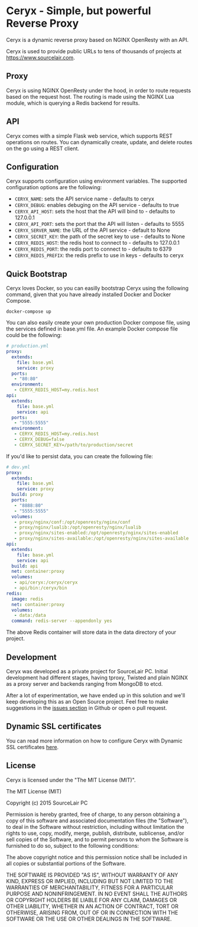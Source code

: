 # Ceryx - Simple, but powerful Reverse Proxy
Ceryx is a dynamic reverse proxy based on NGINX OpenResty with an API.

Ceryx is used to provide public URLs to tens of thousands of projects at https://www.sourcelair.com.

## Proxy
Ceryx is using NGINX OpenResty under the hood, in order to route requests
based on the request host. The routing is made using the NGINX Lua module,
which is querying a Redis backend for results.

## API
Ceryx comes with a simple Flask web service, which supports REST operations on
routes. You can dynamically create, update, and delete routes on the go using
a REST client.

## Configuration
Ceryx supports configuration using environment variables. The supported
configuration options are the following:

  * ``CERYX_NAME``: sets the API service name - defaults to ceryx
  * ``CERYX_DEBUG``: enables debuging on the API service - defaults to true
  * ``CERYX_API_HOST``: sets the host that the API will bind to - defaults to 127.0.0.1
  * ``CERYX_API_PORT``: sets the port that the API will listen - defaults to 5555
  * ``CERYX_SERVER_NAME``: the URL of the API service - default to None
  * ``CERYX_SECRET_KEY``: the path of the secret key to use - defaults to None
  * ``CERYX_REDIS_HOST``: the redis host to connect to - defaults to 127.0.0.1
  * ``CERYX_REDIS_PORT``: the redis port to connect to - defaults to 6379
  * ``CERYX_REDIS_PREFIX``: the redis prefix to use in keys - defaults to ceryx

## Quick Bootstrap
Ceryx loves Docker, so you can easilly bootstrap Ceryx using the following
command, given that you have already installed Docker and Docker Compose.

```
docker-compose up
```

You can also easily create your own production Docker compose file, using the
services defined in base.yml file. An example Docker compose file could be the
following:

```yaml
# production.yml
proxy:
  extends:
    file: base.yml
    service: proxy
  ports:
   - "80:80"
  environment:
   - CERYX_REDIS_HOST=my.redis.host
api:
  extends:
    file: base.yml
    service: api
  ports:
   - "5555:5555"
  environment:
   - CERYX_REDIS_HOST=my.redis.host
   - CERYX_DEBUG=false
   - CERYX_SECRET_KEY=/path/to/production/secret
```

If you'd like to persist data, you can create the following file:

```yaml
# dev.yml
proxy:
  extends:
    file: base.yml
    service: proxy
  build: proxy
  ports:
   - "8888:80"
   - "5555:5555"
  volumes:
   - proxy/nginx/conf:/opt/openresty/nginx/conf
   - proxy/nginx/lualib:/opt/openresty/nginx/lualib
   - proxy/nginx/sites-enabled:/opt/openresty/nginx/sites-enabled
   - proxy/nginx/sites-available:/opt/openresty/nginx/sites-available
api:
  extends:
    file: base.yml
    service: api
  build: api
  net: container:proxy
  volumes:
   - api/ceryx:/ceryx/ceryx
   - api/bin:/ceryx/bin
redis:
  image: redis
  net: container:proxy
  volumes:
   - data:/data
  command: redis-server --appendonly yes
```

The above Redis container will store data in the data directory of your
project.

## Development

Ceryx was developed as a private project for SourceLair PC. Initial development
had different stages, having tproxy, Twisted and plain NGINX as a proxy server
and backends ranging from MongoDB to etcd.

After a lot of experimentation, we have ended up in this solution and we'll
keep developing this as an Open Source project. Feel free to make suggestions
in the [issues section](https://github.com/sourcelair/ceryx/issues) in Github
or open o pull request.

## Dynamic SSL certificates

You can read more information on how to configure Ceryx with Dynamic SSL certificates [here](docs/dynamic-ssl).

## License

Ceryx is licensed under the "The MIT License (MIT)".

The MIT License (MIT)

Copyright (c) 2015 SourceLair PC

Permission is hereby granted, free of charge, to any person obtaining a copy
of this software and associated documentation files (the "Software"), to deal
in the Software without restriction, including without limitation the rights
to use, copy, modify, merge, publish, distribute, sublicense, and/or sell
copies of the Software, and to permit persons to whom the Software is
furnished to do so, subject to the following conditions:

The above copyright notice and this permission notice shall be included in
all copies or substantial portions of the Software.

THE SOFTWARE IS PROVIDED "AS IS", WITHOUT WARRANTY OF ANY KIND, EXPRESS OR
IMPLIED, INCLUDING BUT NOT LIMITED TO THE WARRANTIES OF MERCHANTABILITY,
FITNESS FOR A PARTICULAR PURPOSE AND NONINFRINGEMENT. IN NO EVENT SHALL THE
AUTHORS OR COPYRIGHT HOLDERS BE LIABLE FOR ANY CLAIM, DAMAGES OR OTHER
LIABILITY, WHETHER IN AN ACTION OF CONTRACT, TORT OR OTHERWISE, ARISING FROM,
OUT OF OR IN CONNECTION WITH THE SOFTWARE OR THE USE OR OTHER DEALINGS IN
THE SOFTWARE.
